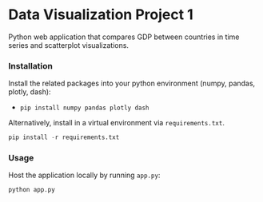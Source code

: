 # Data Visualization Project 1

Python web application that compares GDP between countries in time series and scatterplot visualizations.

### Installation

Install the related packages into your python environment (numpy, pandas, plotly, dash):
- `pip install numpy pandas plotly dash`


Alternatively, install in a virtual environment via `requirements.txt`.
```py
pip install -r requirements.txt
```

### Usage
Host the application locally by running `app.py`:
```
python app.py
```
